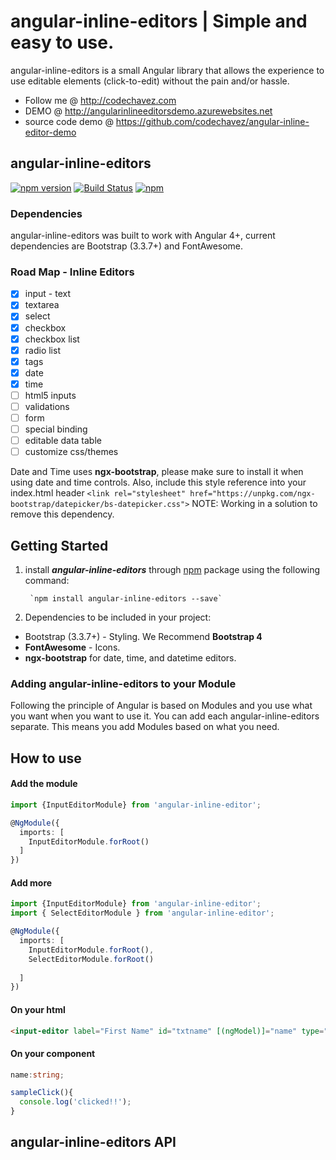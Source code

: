 # angular-inline-editors | Simple and easy to use.
angular-inline-editors is a small Angular library that allows the experience to use editable elements (click-to-edit) without the pain and/or hassle. 

* Follow me @ http://codechavez.com 
* DEMO @ http://angularinlineeditorsdemo.azurewebsites.net
* source code demo @ https://github.com/codechavez/angular-inline-editor-demo

## angular-inline-editors  
[![npm version](https://badge.fury.io/js/angular-inline-editors.svg)](https://badge.fury.io/js/angular-inline-editors)
[![Build Status](https://travis-ci.org/codechavez/angular-inline-editor.svg?branch=master)](https://travis-ci.org/codechavez/angular-inline-editor) 
[![npm](https://img.shields.io/npm/dm/localeval.svg)](https://www.npmjs.com/package/angular-inline-editors)
### Dependencies
angular-inline-editors was built to work with Angular 4+, current dependencies are Bootstrap (3.3.7+) and FontAwesome. 
### Road Map - Inline Editors
* [x] input - text
* [x] textarea
* [x] select
* [x] checkbox
* [x] checkbox list
* [x] radio list
* [x] tags
* [x] date
* [x] time
* [ ] html5 inputs
* [ ] validations
* [ ] form
* [ ] special binding
* [ ] editable data table
* [ ] customize css/themes

Date and Time uses **ngx-bootstrap**, please make sure to install it when using date and time controls.
Also, include this style reference into your index.html header
`<link rel="stylesheet" href="https://unpkg.com/ngx-bootstrap/datepicker/bs-datepicker.css">` 
NOTE: Working in a solution to remove this dependency.

## Getting Started
1. install ***angular-inline-editors*** through [npm](https://www.npmjs.com/search?q=angular-inline-editor) package using the following command:

        `npm install angular-inline-editors --save`

2. Dependencies to be included in your project:
* Bootstrap (3.3.7+) - Styling. We Recommend **Bootstrap 4** 
* **FontAwesome** - Icons.
* **ngx-bootstrap** for date, time, and datetime editors.

### Adding angular-inline-editors to your Module
Following the principle of Angular is based on Modules and you use what you want when you want to use it. You can add each angular-inline-editors separate. This means you add Modules based on what you need.

## How to use
#### Add the module
``` typescript
import {InputEditorModule} from 'angular-inline-editor';

@NgModule({
  imports: [
    InputEditorModule.forRoot()
  ]
})
```

#### Add more
``` typescript
import {InputEditorModule} from 'angular-inline-editor';
import { SelectEditorModule } from 'angular-inline-editor';

@NgModule({
  imports: [
    InputEditorModule.forRoot(),
    SelectEditorModule.forRoot()
    
  ]
})
```
#### On your html
``` html
<input-editor label="First Name" id="txtname" [(ngModel)]="name" type="text" placeholder="Enter First Name" (onSave)="sampleClick()"></input-editor>
```
#### On your component
``` typescript
name:string;

sampleClick(){
  console.log('clicked!!');
}
```

## angular-inline-editors API



